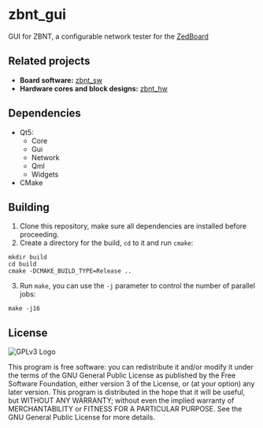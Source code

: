 
# zbnt_gui

GUI for ZBNT, a configurable network tester for the [ZedBoard](http://www.zedboard.org/product/zedboard)

## Related projects

* **Board software:** [zbnt_sw](https://github.com/oscar-rc1/zbnt_sw)
* **Hardware cores and block designs:** [zbnt_hw](https://github.com/oscar-rc1/zbnt_hw)

## Dependencies

* Qt5:
	* Core
	* Gui
	* Network
	* Qml
	* Widgets
* CMake

## Building

1. Clone this repository, make sure all dependencies are installed before proceeding.
2. Create a directory for the build, `cd` to it and run `cmake`:

~~~~
mkdir build
cd build
cmake -DCMAKE_BUILD_TYPE=Release ..
~~~~

3. Run `make`, you can use the `-j` parameter to control the number of parallel jobs:

~~~
make -j16
~~~

## License

![GPLv3 Logo](https://www.gnu.org/graphics/gplv3-with-text-84x42.png)

This program is free software: you can redistribute it and/or modify
it under the terms of the GNU General Public License as published by
the Free Software Foundation, either version 3 of the License, or
(at your option) any later version.
This program is distributed in the hope that it will be useful,
but WITHOUT ANY WARRANTY; without even the implied warranty of
MERCHANTABILITY or FITNESS FOR A PARTICULAR PURPOSE.  See the
GNU General Public License for more details.
